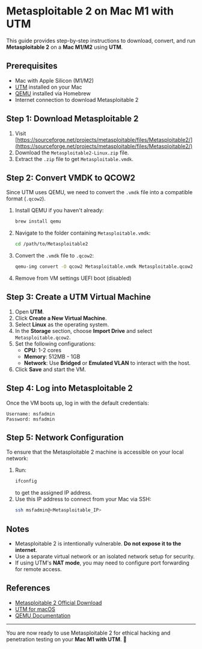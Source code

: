# Metasploitable 2 on Mac M1 with UTM

This guide provides step-by-step instructions to download, convert, and run **Metasploitable 2** on a **Mac M1/M2** using **UTM**.

## Prerequisites

- Mac with Apple Silicon (M1/M2)
- [UTM](https://mac.getutm.app/) installed on your Mac
- [QEMU](https://www.qemu.org/) installed via Homebrew
- Internet connection to download Metasploitable 2

## Step 1: Download Metasploitable 2

1. Visit [https://sourceforge.net/projects/metasploitable/files/Metasploitable2/](https://sourceforge.net/projects/metasploitable/files/Metasploitable2/)
2. Download the `Metasploitable2-Linux.zip` file.
3. Extract the `.zip` file to get `Metasploitable.vmdk`.

## Step 2: Convert VMDK to QCOW2

Since UTM uses QEMU, we need to convert the `.vmdk` file into a compatible format (`.qcow2`).

1. Install QEMU if you haven't already:
   ```sh
   brew install qemu
   ```
2. Navigate to the folder containing `Metasploitable.vmdk`:
   ```sh
   cd /path/to/Metasploitable2
   ```
3. Convert the `.vmdk` file to `.qcow2`:
   ```sh
   qemu-img convert -O qcow2 Metasploitable.vmdk Metasploitable.qcow2
   ```
4. Remove from VM settings UEFI boot (disabled)

## Step 3: Create a UTM Virtual Machine

1. Open **UTM**.
2. Click **Create a New Virtual Machine**.
3. Select **Linux** as the operating system.
4. In the **Storage** section, choose **Import Drive** and select `Metasploitable.qcow2`.
5. Set the following configurations:
   - **CPU**: 1-2 cores
   - **Memory**: 512MB - 1GB
   - **Network**: Use **Bridged** or **Emulated VLAN** to interact with the host.
6. Click **Save** and start the VM.

## Step 4: Log into Metasploitable 2

Once the VM boots up, log in with the default credentials:

```
Username: msfadmin
Password: msfadmin
```

## Step 5: Network Configuration

To ensure that the Metasploitable 2 machine is accessible on your local network:

1. Run:
   ```sh
   ifconfig
   ```
   to get the assigned IP address.
2. Use this IP address to connect from your Mac via SSH:
   ```sh
   ssh msfadmin@<Metasploitable_IP>
   ```

## Notes

- Metasploitable 2 is intentionally vulnerable. **Do not expose it to the internet**.
- Use a separate virtual network or an isolated network setup for security.
- If using UTM's **NAT mode**, you may need to configure port forwarding for remote access.

## References

- [Metasploitable 2 Official Download](https://sourceforge.net/projects/metasploitable/files/Metasploitable2/)
- [UTM for macOS](https://mac.getutm.app/)
- [QEMU Documentation](https://www.qemu.org/docs/)

---

You are now ready to use Metasploitable 2 for ethical hacking and penetration testing on your **Mac M1 with UTM**. 🎯

